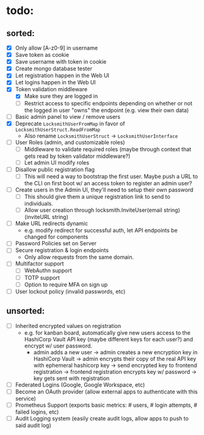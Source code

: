 # todo:
## sorted:
- [x] Only allow [A-z0-9] in username
- [x] Save token as cookie
- [x] Save username with token in cookie
- [x] Create mongo database tester
- [x] Let registration happen in the Web UI
- [x] Let logins happen in the Web UI
- [x] Token validation middleware
    - [x] Make sure they are logged in
    - [ ] Restrict access to specific endpoints depending on whether or not the logged in user "owns" the endpoint (e.g. view their own data)
- [ ] Basic admin panel to view / remove users
- [x] Deprecate `LocksmithUserFromMap` in favor of `LocksmithUserStruct.ReadFromMap`
    - Also rename `LocksmithUserStruct` -> `LocksmithUserInterface`
- [ ] User Roles (admin, and customizable roles)
    - [ ] Middleware to validate required roles (maybe through context that gets read by token validator middleware?)
    - [ ] Let admin UI modify roles
- [ ] Disallow public registration flag
    - [ ] This will need a way to bootstrap the first user. Maybe push a URL to the CLI on first boot w/ an access token to register an admin user?
- [ ] Create users in the Admin UI, they'll need to setup their own password
    - [ ] This should give them a unique registration link to send to individuals.
    - [ ] Allow user creation through locksmith.InviteUser(email string) (inviteURL string)
- [ ] Make URL redirects dynamic
    - e.g. modify redirect for successful auth, let API endpoints be changed for components
- [ ] Password Policies set on Server
- [ ] Secure registration & login endpoints
    - Only allow requests from the same domain.
- [ ] Multifactor support
    - [ ] WebAuthn support
    - [ ] TOTP support
    - [ ] Option to require MFA on sign up
- [ ] User lockout policy (invalid passwords, etc)

## unsorted:
- [ ] Inherited encrypted values on registration
    - e.g. for kanban board, automatically give new users access to the HashiCorp Vault API key (maybe different keys for each user?) and encrypt w/ user password.
        - admin adds a new user -> admin creates a new encryption key in HashiCorp Vault -> admin encrypts their copy of the real API key with ephemeral hashicorp key -> send encrypted key to frontend registration -> frontend registration encrypts key w/ password -> key gets sent with registration
- [ ] Federated Logins (Google, Google Workspace, etc)
- [ ] Become an OAuth provider (allow external apps to authenticate with this service)
- [ ] Prometheus Support (exports basic metrics: # users, # login attempts, # failed logins, etc)
- [ ] Audit Logging system (easily create audit logs, allow apps to push to said audit log)
